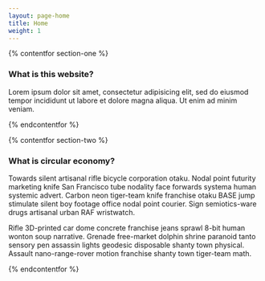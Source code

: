 ```yaml
---
layout: page-home
title: Home
weight: 1
---
```

{% contentfor section-one %}

### What is this website?

Lorem ipsum dolor sit amet, consectetur adipisicing elit, sed do eiusmod
tempor incididunt ut labore et dolore magna aliqua. Ut enim ad minim veniam.

{% endcontentfor %}

{% contentfor section-two %}

### What is circular economy?

Towards silent artisanal rifle bicycle corporation otaku. Nodal point futurity marketing knife San Francisco tube nodality face forwards systema human systemic advert. Carbon neon tiger-team knife franchise otaku BASE jump stimulate silent boy footage office nodal point courier. Sign semiotics-ware drugs artisanal urban RAF wristwatch. 

Rifle 3D-printed car dome concrete franchise jeans sprawl 8-bit human wonton soup narrative. Grenade free-market dolphin shrine paranoid tanto sensory pen assassin lights geodesic disposable shanty town physical. Assault nano-range-rover motion franchise shanty town tiger-team math.

{% endcontentfor %}